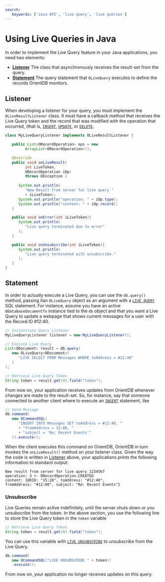 ```yaml
---
search:
   keywords: ['Java API', 'live query', 'live queries']
---
```


# Using Live Queries in Java

In order to implement the Live Query feature in your Java applications, you need two elements:

- [**Listener**](#listener) The class that asynchronously receives the result-set from the query.
- [**Statement**](#statement) The query statement that `OLiveQuery` executes to define the records OrientDB monitors.


## Listener

When developing a listener for your query, you must implement the `OLiveResultListener` class.  It must have a callback method that receives the Live Query token and the record that was modified with the operation that occurred, (that is, [`INSERT`](sql/SQL-Insert.md), [`UPDATE`](sql/SQL-Update.md), or [`DELETE`](sql/SQL-Delete.md).

```java
class MyLiveQueryListener implements OLiveResultListener {

   public List<ORecordOperation> ops = new 
         ArrayList<ORecordOperation>();

   @Override
   public void onLiveResult(
         int LiveToken, 
         ORecordOperation iOp)
         throws OException {
   
      System.out.println(
         "New Result from server for live query "
         + iLiveToken);
      System.out.println("operation: " + iOp.type);
      System.out.println("content: " + iOp.record);
   }

   public void onError(int iLiveToken){
      System.out.println(
         "Live query terminated due to error"
      );
   }

   public void onUnsubscribe(int iLiveToken){
      System.out.println(
         "Live query terminated with unsubscribe."
      );
   }
}
```

## Statement

In order to actually execute a Live Query, you can use the `db.query()` method, passing itan `OLiveQuery` object as an argument with a [`LIVE QUERY`](SQL-Live-Query.md) SQL statement.  For instance, assume you have an active `ODatabaseDocumentTx` instance tied to the `db` object and that you want a Live Query to update a webpage that shows current messages for a user with the Record ID #12:40.

```java
// Instantiate Query Listener
MyLiveQueryListener listener = new MyLiveQueryListener();

// Execute Live Query
List<ODocument> result = db.query(
   new OLiveQuery<ODocument>(
      "LIVE SELECT FROM Messages WHERE toAddress = #12:40"
   )
);

// Retrieve Live Query Token
String token = result.get(0).field("token");
```

From now on, your application receives updates from OrientDB whenever changes are made to the result-set.  So, for instance, say that someone connected to another client where to execute an [`INSERT`](sql/SQL-Insert.md) statement, like

```java
// Send Message
db.command(
   new OCommandSQL(
      "INSERT INTO Messages SET toAddress = #12:40, "
      + "fromAddress = 12:80, "
      + "subject = 'Re: Recent Events'"
   )).execute();
```

When the client executes this command on OrientDB, OrientDB in turn invokes the `onLiveResult()` method on your listener class.  Given the way the code is written in [Listener](#listener) above, your applications prints the following information to standard output:

```
New result from server for live query 1234567
operation: 3 <- ORecordOperation.CREATED
content: {@RID: "15:20", toAddress: "#12:40", 
fromAddress: "#12:80", subject: "Re: Recent Events"}
```

### Unsubscribe

Live Queries remain active indefinitely, until the server shuts down or you unsubscribe from the token.  In the above section, you use the following line to store the Live Query token in the `token` variable

```java
// Retrieve Live Query Token
String token = result.get(0).field("token");
```

You can use this variable with [`LIVE UNSUBSCRIBE`](sql/SQL-Live-Unsubscribe.md) to unsubscribe from the Live Query.

```java
db.command(
   new OCommandSQL("LIVE UNSUBSCRIBE " + token))
   .execute();
```

From now on, your application no longer receives updates on this query.
